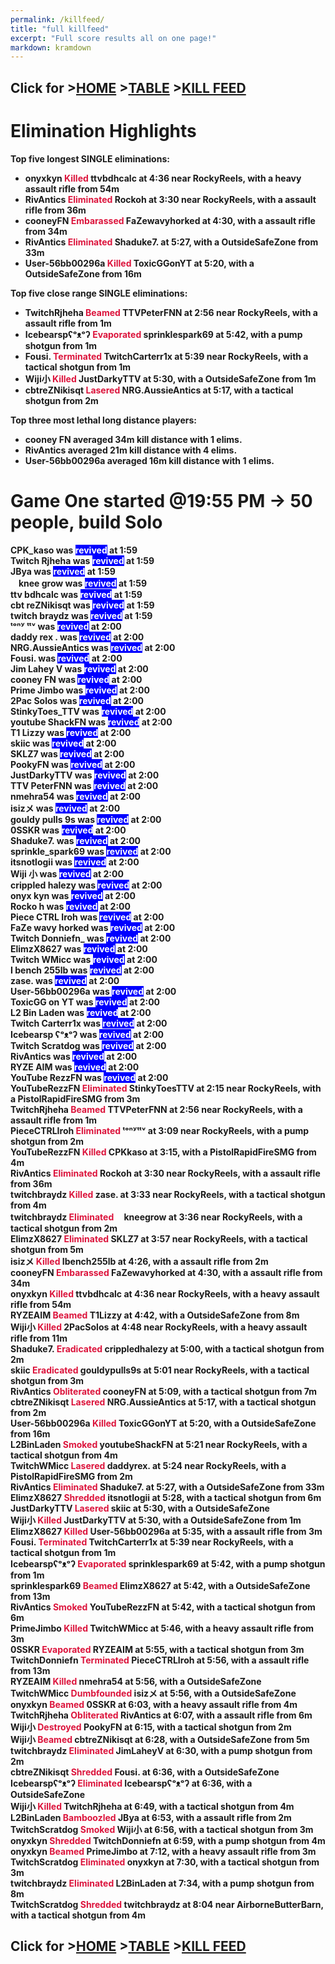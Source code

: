 ```yaml
---
permalink: /killfeed/
title: "full killfeed"
excerpt: "Full score results all on one page!"
markdown: kramdown
---
```

<meta http-equiv="refresh" content="30">

<script>
    var countUpdDate = new Date("Nov 03, 2022 20:04:08").getTime(); // Set the date we're counting down to
    var x = setInterval(function () {
        var timeNow = new Date().getTime(); // Get today's date and time
        var distance = timeNow - countUpdDate; // Find the distance between now and the count down date
        var days = Math.floor(distance / (1000 * 60 * 60 * 24));
        var hours = Math.floor((distance % (1000 * 60 * 60 * 24)) / (1000 * 60 * 60));
        var minutes = Math.floor((distance % (1000 * 60 * 60)) / (1000 * 60));
        var seconds = Math.floor((distance % (1000 * 60)) / 1000);
        var minutesString = minutes.toString();
        var secondsString = seconds.toString();
        if (minutesString.length < 2) {
            minutesString = "0" + minutesString;
        }
        if (secondsString.length < 2) {
            secondsString = "0" + secondsString;
        }
        document.getElementById("countUpTimer").innerHTML = minutesString + ":" + secondsString + " since updt"; // Display the result in the element with id="demo"
        // If the count down is finished, write some text
        if (distance < 0) {
            clearInterval(x);
            document.getElementById("countUpTimer").innerHTML = "EXPIRED";
        }
    }, 1000); // Update the count down every 1000 milliseconds
</script>


<strong><span id="countUpTimer" style="color:red;background-color:white;font-size:add_size"></span><strong>

## Click for >[HOME](https://www.kaso.gg) >[TABLE](https://www.kaso.gg/fullresults) >[KILL FEED](https://www.kaso.gg/killfeed)<br>

# Elimination Highlights<br>
Top five <strong>longest</strong> SINGLE eliminations:<br>
* onyxkyn <strong><span style="color:crimson;background-color:">Killed</span></strong> ttvbdhcalc at 4:36 near <strong>RockyReels</strong>, with a heavy assault rifle from 54m<br>
* RivAntics <strong><span style="color:crimson;background-color:">Eliminated</span></strong> Rockoh at 3:30 near <strong>RockyReels</strong>, with a assault rifle from 36m<br>
* cooneyFN <strong><span style="color:crimson;background-color:">Embarassed</span></strong> FаZewavyhorked at 4:30, with a assault rifle from 34m<br>
* RivAntics <strong><span style="color:crimson;background-color:">Eliminated</span></strong> Shaduke7. at 5:27, with a OutsideSafeZone from 33m<br>
* User-56bb00296a <strong><span style="color:crimson;background-color:">Killed</span></strong> ToxicGGonYT at 5:20, with a OutsideSafeZone from 16m<br>

Top five <strong>close range</strong> SINGLE eliminations:<br>
* TwitchRjheha <strong><span style="color:crimson;background-color:">Beamed</span></strong> TTVPeterFNN at 2:56 near <strong>RockyReels</strong>, with a assault rifle from 1m<br>
* Icebearspʕᵒᴥᵒʔ <strong><span style="color:crimson;background-color:">Evaporated</span></strong> sprinklespark69 at 5:42, with a pump shotgun from 1m<br>
* Fousi. <strong><span style="color:crimson;background-color:">Terminated</span></strong> TwitchCarterr1x at 5:39 near <strong>RockyReels</strong>, with a tactical shotgun from 1m<br>
* Wiji小 <strong><span style="color:crimson;background-color:">Killed</span></strong> JustDarkyTTV at 5:30, with a OutsideSafeZone from 1m<br>
* cbtreZNikisqt <strong><span style="color:crimson;background-color:">Lasered</span></strong> NRG.AussieAntics at 5:17, with a tactical shotgun from 2m<br>

Top three most lethal long distance players:<br>
* cooney FN averaged 34m kill distance with 1 elims.<br>
* RivAntics averaged 21m kill distance with 4 elims.<br>
* User-56bb00296a averaged 16m kill distance with 1 elims.<br>

# Game <strong>One</strong> started @19:55 PM -> 50 people, build Solo<br>


















































CPK_kaso was <strong><span style="color:white;background-color:blue">revived</span></strong>  at 1:59<br>
Twitch Rjheha was <strong><span style="color:white;background-color:blue">revived</span></strong>  at 1:59<br>
JBуa was <strong><span style="color:white;background-color:blue">revived</span></strong>  at 1:59<br>
ㅤknee grow was <strong><span style="color:white;background-color:blue">revived</span></strong>  at 1:59<br>
ttv bdhcalc was <strong><span style="color:white;background-color:blue">revived</span></strong>  at 1:59<br>
cbt reZNikisqt was <strong><span style="color:white;background-color:blue">revived</span></strong>  at 1:59<br>
twitch braydz was <strong><span style="color:white;background-color:blue">revived</span></strong>  at 1:59<br>
ᵗᵒⁿʸ ᵗᵗᵛ was <strong><span style="color:white;background-color:blue">revived</span></strong>  at 2:00<br>
daddy rex . was <strong><span style="color:white;background-color:blue">revived</span></strong>  at 2:00<br>
NRG.AussieAntics was <strong><span style="color:white;background-color:blue">revived</span></strong>  at 2:00<br>
Fousi. was <strong><span style="color:white;background-color:blue">revived</span></strong>  at 2:00<br>
Jim Lahey Ⅴ was <strong><span style="color:white;background-color:blue">revived</span></strong>  at 2:00<br>
cooney FN was <strong><span style="color:white;background-color:blue">revived</span></strong>  at 2:00<br>
Prime Jimbo was <strong><span style="color:white;background-color:blue">revived</span></strong>  at 2:00<br>
2Pac Solos was <strong><span style="color:white;background-color:blue">revived</span></strong>  at 2:00<br>
StinkyToes_TTV was <strong><span style="color:white;background-color:blue">revived</span></strong>  at 2:00<br>
youtube ShackFN was <strong><span style="color:white;background-color:blue">revived</span></strong>  at 2:00<br>
T1 Lizzy was <strong><span style="color:white;background-color:blue">revived</span></strong>  at 2:00<br>
skiic was <strong><span style="color:white;background-color:blue">revived</span></strong>  at 2:00<br>
SKLZ7 was <strong><span style="color:white;background-color:blue">revived</span></strong>  at 2:00<br>
PookyFN was <strong><span style="color:white;background-color:blue">revived</span></strong>  at 2:00<br>
JustDarkyTTV was <strong><span style="color:white;background-color:blue">revived</span></strong>  at 2:00<br>
TTV PeterFNN was <strong><span style="color:white;background-color:blue">revived</span></strong>  at 2:00<br>
nmehra54 was <strong><span style="color:white;background-color:blue">revived</span></strong>  at 2:00<br>
isizメ was <strong><span style="color:white;background-color:blue">revived</span></strong>  at 2:00<br>
gouldy pulls 9s was <strong><span style="color:white;background-color:blue">revived</span></strong>  at 2:00<br>
0SSKR was <strong><span style="color:white;background-color:blue">revived</span></strong>  at 2:00<br>
Shaduke7. was <strong><span style="color:white;background-color:blue">revived</span></strong>  at 2:00<br>
sprinkle_spark69 was <strong><span style="color:white;background-color:blue">revived</span></strong>  at 2:00<br>
itsnotlogii was <strong><span style="color:white;background-color:blue">revived</span></strong>  at 2:00<br>
Wiji 小 was <strong><span style="color:white;background-color:blue">revived</span></strong>  at 2:00<br>
crippled halezy was <strong><span style="color:white;background-color:blue">revived</span></strong>  at 2:00<br>
onyx kyn was <strong><span style="color:white;background-color:blue">revived</span></strong>  at 2:00<br>
Rocko h was <strong><span style="color:white;background-color:blue">revived</span></strong>  at 2:00<br>
Piece CTRL Iroh was <strong><span style="color:white;background-color:blue">revived</span></strong>  at 2:00<br>
FаZe wavy horked was <strong><span style="color:white;background-color:blue">revived</span></strong>  at 2:00<br>
Twitch Donniefn_ was <strong><span style="color:white;background-color:blue">revived</span></strong>  at 2:00<br>
ElimzX8627 was <strong><span style="color:white;background-color:blue">revived</span></strong>  at 2:00<br>
Twitch WMicc was <strong><span style="color:white;background-color:blue">revived</span></strong>  at 2:00<br>
I bench 255lb was <strong><span style="color:white;background-color:blue">revived</span></strong>  at 2:00<br>
zase. was <strong><span style="color:white;background-color:blue">revived</span></strong>  at 2:00<br>
User-56bb00296a was <strong><span style="color:white;background-color:blue">revived</span></strong>  at 2:00<br>
ToxicGG on YT was <strong><span style="color:white;background-color:blue">revived</span></strong>  at 2:00<br>
L2 Bin Laden was <strong><span style="color:white;background-color:blue">revived</span></strong>  at 2:00<br>
Twitch Carterr1x was <strong><span style="color:white;background-color:blue">revived</span></strong>  at 2:00<br>
Icebearsp ʕᵒᴥᵒʔ was <strong><span style="color:white;background-color:blue">revived</span></strong>  at 2:00<br>
Twitch Scratdog was <strong><span style="color:white;background-color:blue">revived</span></strong>  at 2:00<br>
RivAntics was <strong><span style="color:white;background-color:blue">revived</span></strong>  at 2:00<br>
RYZE AIM was <strong><span style="color:white;background-color:blue">revived</span></strong>  at 2:00<br>
YouTube RezzFN was <strong><span style="color:white;background-color:blue">revived</span></strong>  at 2:00<br>
YouTubeRezzFN <strong><span style="color:crimson;background-color:">Eliminated</span></strong> StinkyToesTTV at 2:15 near <strong>RockyReels</strong>, with a PistolRapidFireSMG from 3m<br>
TwitchRjheha <strong><span style="color:crimson;background-color:">Beamed</span></strong> TTVPeterFNN at 2:56 near <strong>RockyReels</strong>, with a assault rifle from 1m<br>
PieceCTRLIroh <strong><span style="color:crimson;background-color:">Eliminated</span></strong> ᵗᵒⁿʸᵗᵗᵛ at 3:09 near <strong>RockyReels</strong>, with a pump shotgun from 2m<br>
YouTubeRezzFN <strong><span style="color:crimson;background-color:">Killed</span></strong> CPKkaso at 3:15, with a PistolRapidFireSMG from 4m<br>
RivAntics <strong><span style="color:crimson;background-color:">Eliminated</span></strong> Rockoh at 3:30 near <strong>RockyReels</strong>, with a assault rifle from 36m<br>
twitchbraydz <strong><span style="color:crimson;background-color:">Killed</span></strong> zase. at 3:33 near <strong>RockyReels</strong>, with a tactical shotgun from 4m<br>
twitchbraydz <strong><span style="color:crimson;background-color:">Eliminated</span></strong> ㅤkneegrow at 3:36 near <strong>RockyReels</strong>, with a tactical shotgun from 2m<br>
ElimzX8627 <strong><span style="color:crimson;background-color:">Eliminated</span></strong> SKLZ7 at 3:57 near <strong>RockyReels</strong>, with a tactical shotgun from 5m<br>
isizメ <strong><span style="color:crimson;background-color:">Killed</span></strong> Ibench255lb at 4:26, with a assault rifle from 2m<br>
cooneyFN <strong><span style="color:crimson;background-color:">Embarassed</span></strong> FаZewavyhorked at 4:30, with a assault rifle from 34m<br>
onyxkyn <strong><span style="color:crimson;background-color:">Killed</span></strong> ttvbdhcalc at 4:36 near <strong>RockyReels</strong>, with a heavy assault rifle from 54m<br>
RYZEAIM <strong><span style="color:crimson;background-color:">Beamed</span></strong> T1Lizzy at 4:42, with a OutsideSafeZone from 8m<br>
Wiji小 <strong><span style="color:crimson;background-color:">Killed</span></strong> 2PacSolos at 4:48 near <strong>RockyReels</strong>, with a heavy assault rifle from 11m<br>
Shaduke7. <strong><span style="color:crimson;background-color:">Eradicated</span></strong> crippledhalezy at 5:00, with a tactical shotgun from 2m<br>
skiic <strong><span style="color:crimson;background-color:">Eradicated</span></strong> gouldypulls9s at 5:01 near <strong>RockyReels</strong>, with a tactical shotgun from 3m<br>
RivAntics <strong><span style="color:crimson;background-color:">Obliterated</span></strong> cooneyFN at 5:09, with a tactical shotgun from 7m<br>
cbtreZNikisqt <strong><span style="color:crimson;background-color:">Lasered</span></strong> NRG.AussieAntics at 5:17, with a tactical shotgun from 2m<br>
User-56bb00296a <strong><span style="color:crimson;background-color:">Killed</span></strong> ToxicGGonYT at 5:20, with a OutsideSafeZone from 16m<br>
L2BinLaden <strong><span style="color:crimson;background-color:">Smoked</span></strong> youtubeShackFN at 5:21 near <strong>RockyReels</strong>, with a tactical shotgun from 4m<br>
TwitchWMicc <strong><span style="color:crimson;background-color:">Lasered</span></strong> daddyrex. at 5:24 near <strong>RockyReels</strong>, with a PistolRapidFireSMG from 2m<br>
RivAntics <strong><span style="color:crimson;background-color:">Eliminated</span></strong> Shaduke7. at 5:27, with a OutsideSafeZone from 33m<br>
ElimzX8627 <strong><span style="color:crimson;background-color:">Shredded</span></strong> itsnotlogii at 5:28, with a tactical shotgun from 6m<br>
JustDarkyTTV <strong><span style="color:crimson;background-color:">Lasered</span></strong> skiic at 5:30, with a OutsideSafeZone<br>
Wiji小 <strong><span style="color:crimson;background-color:">Killed</span></strong> JustDarkyTTV at 5:30, with a OutsideSafeZone from 1m<br>
ElimzX8627 <strong><span style="color:crimson;background-color:">Killed</span></strong> User-56bb00296a at 5:35, with a assault rifle from 3m<br>
Fousi. <strong><span style="color:crimson;background-color:">Terminated</span></strong> TwitchCarterr1x at 5:39 near <strong>RockyReels</strong>, with a tactical shotgun from 1m<br>
Icebearspʕᵒᴥᵒʔ <strong><span style="color:crimson;background-color:">Evaporated</span></strong> sprinklespark69 at 5:42, with a pump shotgun from 1m<br>
sprinklespark69 <strong><span style="color:crimson;background-color:">Beamed</span></strong> ElimzX8627 at 5:42, with a OutsideSafeZone from 13m<br>
RivAntics <strong><span style="color:crimson;background-color:">Smoked</span></strong> YouTubeRezzFN at 5:42, with a tactical shotgun from 6m<br>
PrimeJimbo <strong><span style="color:crimson;background-color:">Killed</span></strong> TwitchWMicc at 5:46, with a heavy assault rifle from 3m<br>
0SSKR <strong><span style="color:crimson;background-color:">Evaporated</span></strong> RYZEAIM at 5:55, with a tactical shotgun from 3m<br>
TwitchDonniefn <strong><span style="color:crimson;background-color:">Terminated</span></strong> PieceCTRLIroh at 5:56, with a assault rifle from 13m<br>
RYZEAIM <strong><span style="color:crimson;background-color:">Killed</span></strong> nmehra54 at 5:56, with a OutsideSafeZone<br>
TwitchWMicc <strong><span style="color:crimson;background-color:">Dumbfounded</span></strong> isizメ at 5:56, with a OutsideSafeZone<br>
onyxkyn <strong><span style="color:crimson;background-color:">Beamed</span></strong> 0SSKR at 6:03, with a heavy assault rifle from 4m<br>
TwitchRjheha <strong><span style="color:crimson;background-color:">Obliterated</span></strong> RivAntics at 6:07, with a assault rifle from 6m<br>
Wiji小 <strong><span style="color:crimson;background-color:">Destroyed</span></strong> PookyFN at 6:15, with a tactical shotgun from 2m<br>
Wiji小 <strong><span style="color:crimson;background-color:">Beamed</span></strong> cbtreZNikisqt at 6:28, with a OutsideSafeZone from 5m<br>
twitchbraydz <strong><span style="color:crimson;background-color:">Eliminated</span></strong> JimLaheyⅤ at 6:30, with a pump shotgun from 2m<br>
cbtreZNikisqt <strong><span style="color:crimson;background-color:">Shredded</span></strong> Fousi. at 6:36, with a OutsideSafeZone<br>
Icebearspʕᵒᴥᵒʔ <strong><span style="color:crimson;background-color:">Eliminated</span></strong> Icebearspʕᵒᴥᵒʔ at 6:36, with a OutsideSafeZone<br>
Wiji小 <strong><span style="color:crimson;background-color:">Killed</span></strong> TwitchRjheha at 6:49, with a tactical shotgun from 4m<br>
L2BinLaden <strong><span style="color:crimson;background-color:">Bamboozled</span></strong> JBуa at 6:53, with a assault rifle from 2m<br>
TwitchScratdog <strong><span style="color:crimson;background-color:">Smoked</span></strong> Wiji小 at 6:56, with a tactical shotgun from 3m<br>
onyxkyn <strong><span style="color:crimson;background-color:">Shredded</span></strong> TwitchDonniefn at 6:59, with a pump shotgun from 4m<br>
onyxkyn <strong><span style="color:crimson;background-color:">Beamed</span></strong> PrimeJimbo at 7:12, with a heavy assault rifle from 3m<br>
TwitchScratdog <strong><span style="color:crimson;background-color:">Eliminated</span></strong> onyxkyn at 7:30, with a tactical shotgun from 3m<br>
twitchbraydz <strong><span style="color:crimson;background-color:">Eliminated</span></strong> L2BinLaden at 7:34, with a pump shotgun from 8m<br>
TwitchScratdog <strong><span style="color:crimson;background-color:">Shredded</span></strong> twitchbraydz at 8:04 near <strong>AirborneButterBarn</strong>, with a tactical shotgun from 4m<br>

## Click for >[HOME](https://www.kaso.gg) >[TABLE](https://www.kaso.gg/fullresults) >[KILL FEED](https://www.kaso.gg/killfeed)<br>

<!--CREATED BY CODE-->
<!--11/3/2022 8:04:08 PM-->
